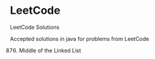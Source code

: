 # LeetCode
LeetCode Solutions

Accepted solutions in java for problems from LeetCode

876. Middle of the Linked List
